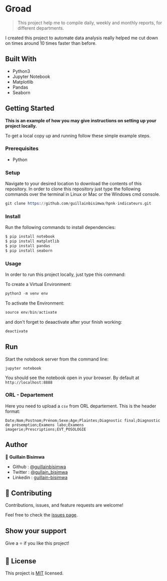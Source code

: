# Groad

> This project help me to compile daily, weekly and monthly reports, for different departments.

I created this project to automate data analysis really helped me cut down on times around 10 times faster than before.

## Built With

- Python3
- Jupyter Notebook
- Matplotlib
- Pandas
- Seaborn

## Getting Started

**This is an example of how you may give instructions on setting up your project locally.**

To get a local copy up and running follow these simple example steps.

### Prerequisites

- Python

### Setup

Navigate to your desired location to download the contents of this repository.
In order to clone this repository just type the following commands over the terminal in Linux or Mac or the Windows cmd console.

```s
git clone https://github.com/guillainbisimwa/hpnk-indicateurs.git

```

### Install

Run the following commands to install dependencies:

```s
$ pip install notebook
$ pip install matplotlib
$ pip install pandas
$ pip install seaborn
```

### Usage

In order to run this project locally, just type this command:

To create a Virtual Environment:

```s
python3 -m venv env
```

To activate the Environment:

```s
source env/bin/activate
```

and don't forget to deaactivate after your finish working:

```s
deactivate
```

## Run

Start the notebook server from the command line:

`jupyter notebook`

You should see the notebook open in your browser. By default at `http://localhost:8888`

### ORL - Departement

Here you need to upload a `csv` from ORL departement.
This is the header format:

`Date;Nom;Postnom;Prénom;Sexe;Age;Plaintes;Diagnostic final;Diagnostic de présemption;Examens labo;Examens imagerie;Prescriptions;EVT_POSOLOGIE`

## Author

👤 **Guillain Bisimwa**

- Github : [@guillainbisimwa](https://github.com/guillainbisimwa)
- Twitter : [@gullain_bisimwa](https://twitter.com/gullain_bisimwa)
- Linkedin : [guillain-bisimwa](https://www.linkedin.com/in/guillain-bisimwa-8a8b7a7b/)

## 🤝 Contributing

Contributions, issues, and feature requests are welcome!

Feel free to check the [issues page](https://github.com/guillainbisimwa/hpnk-indicateurs.git/issues).

## Show your support

Give a ⭐️ if you like this project!

## 📝 License

This project is [MIT](./MIT.md) licensed.
